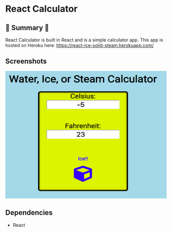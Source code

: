 # React Calculator

## :round_pushpin: Summary :round_pushpin:

React Calculator is built in React and is a simple calculator app. This app is hosted on Heroku here: https://react-ice-solid-steam.herokuapp.com/ 

  
## Screenshots
<img src="https://github.com/chrisliew/ice-water-steam/blob/master/docs/1.png" height="400px" width="600px">


## Dependencies

* React
